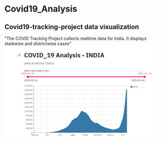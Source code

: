 # Covid19_Analysis
## Covid19-tracking-project data visualization
"The COVID Tracking Project collects realtime data for India. It displays statewise and districtwise cases"
![covid-tracking](https://github.com/aravind-tronix/Covid19_Analysis/blob/main/images/Covid1900.PNG)
